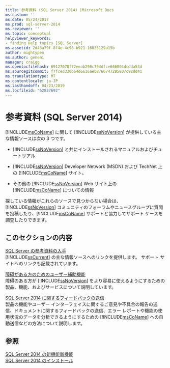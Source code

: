```yaml
---
title: 参考資料 (SQL Server 2014) |Microsoft Docs
ms.custom: ''
ms.date: 05/24/2017
ms.prod: sql-server-2014
ms.reviewer: ''
ms.topic: conceptual
helpviewer_keywords:
- finding Help topics [SQL Server]
ms.assetid: 2d43a79f-8f4e-4c98-b921-16035129a15b
author: mightypen
ms.author: genemi
manager: craigg
ms.openlocfilehash: 69127078f72eeab296c754dfce666804dcdda53d
ms.sourcegitcommit: f7fced330b64d6616aeb8766747295807c92dd41
ms.translationtype: MT
ms.contentlocale: ja-JP
ms.lasthandoff: 04/23/2019
ms.locfileid: "62837692"
---
```

# <a name="getting-assistance-sql-server-2014"></a>参考資料 (SQL Server 2014)
  [!INCLUDE[msCoName](../includes/msconame-md.md)] に関して [!INCLUDE[ssNoVersion](../includes/ssnoversion-md.md)] が提供している主な情報ソースは次の 3 つです。  
  
-   [!INCLUDE[ssNoVersion](../includes/ssnoversion-md.md)] と共にインストールされるマニュアルおよびチュートリアル  
  
-   [!INCLUDE[ssNoVersion](../includes/ssnoversion-md.md)] Developer Network (MSDN) および TechNet 上の [!INCLUDE[msCoName](../includes/msconame-md.md)] サイト。  
  
-   その他の [!INCLUDE[ssNoVersion](../includes/ssnoversion-md.md)] Web サイト上の [!INCLUDE[msCoName](../includes/msconame-md.md)] についての情報  
  
 探している情報がこれらのソースで見つからない場合は、[!INCLUDE[ssNoVersion](../includes/ssnoversion-md.md)] コミュニティのフォーラムやニュースグループに質問を投稿したり、[!INCLUDE[msCoName](../includes/msconame-md.md)] サポートと協力してサポート ケースを調査したりできます。  
  
## <a name="in-this-section"></a>このセクションの内容  
 [SQL Server の参考資料の入手](../../2014/getting-started/getting-sql-server-assistance.md)  
 [!INCLUDE[ssCurrent](../includes/sscurrent-md.md)] の主な情報ソースへのリンクを提供します。 サポート サイトへのリンクも記載されています。  
  
 [障碍がある方のためのユーザー補助機能](../../2014/getting-started/accessibility-for-people-with-disabilities.md)  
 障碍のある方が [!INCLUDE[ssNoVersion](../includes/ssnoversion-md.md)] をより容易に使えるようにするための製品、機能、およびサービスについて説明しています。  
  
 [SQL Server 2014 に関するフィードバックの送信](../../2014/getting-started/providing-feedback-for-sql-server-2014.md)  
 製品の機能やユーザー インターフェイスに関するご意見や不具合の報告の送信、ドキュメントに関するフィードバックの送信、エラー レポートや機能の使用状況のデータを分析できるようにするための [!INCLUDE[msCoName](../includes/msconame-md.md)] への自動送信などの方法について説明します。  
  
## <a name="see-also"></a>参照  
 [SQL Server 2014 の新機能新機能](../sql-server/what-s-new-in-sql-server-2016.md)   
 [SQL Server 2014 のインストール](../database-engine/install-windows/installation-for-sql-server.md)  
  
  
